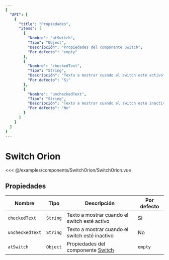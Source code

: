 ```yaml
---
{
  "API": [
    {
      "title": "Propiedades",
      "items": [
        {
          "Nombre": "atSwitch",
          "Tipo": "Object",
          "Descripción": "Propiedades del componente Switch",
          "Por defecto": "empty"
        },
        {
          "Nombre": "checkedText",
          "Tipo": "String",
          "Descripción": "Texto a mostrar cuando el switch esté activo",
          "Por defecto": "Si"
        },
        {
          "Nombre": "uncheckedText",
          "Tipo": "String",
          "Descripción": "Texto a mostrar cuando el switch esté inactivo",
          "Por defecto": "No"
        }                
      ] 
    }
  ]
}
---
```


# Switch Orion

<Preview>
  <template slot="demo">
    <components-SwitchOrion-SwitchOrion />
  </template>
  
  <<< @/examples/components/SwitchOrion/SwitchOrion.vue
</Preview>

## Propiedades

| Nombre          | Tipo     | Descripción                                      | Por defecto |
|-----------------|----------|--------------------------------------------------|-------------|
| `checkedText`   | `String` | Texto a mostrar cuando el switch esté activo     | Si          |
| `uncheckedText` | `String` | Texto a mostrar cuando el switch esté inactivo   | No          |
| `atSwitch`      | `Object` | Propiedades del componente [Switch](./switch.md) | `empty`     |